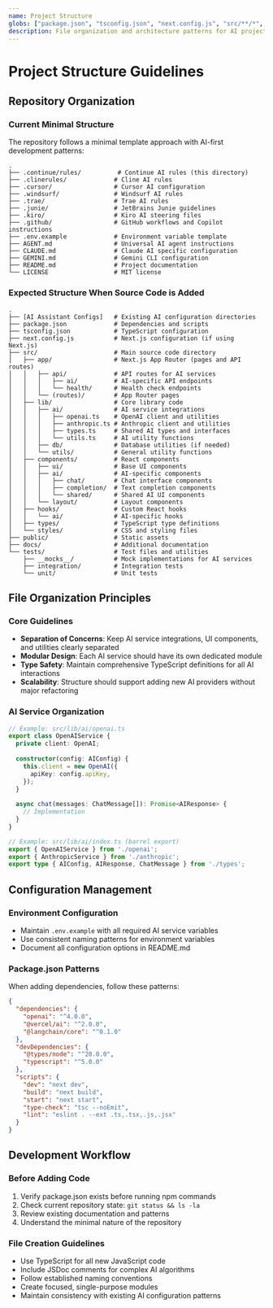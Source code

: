 ```yaml
---
name: Project Structure
globs: ["package.json", "tsconfig.json", "next.config.js", "src/**/*", "app/**/*"]
description: File organization and architecture patterns for AI projects
---
```


# Project Structure Guidelines

## Repository Organization

### Current Minimal Structure
The repository follows a minimal template approach with AI-first development patterns:

```
.
├── .continue/rules/          # Continue AI rules (this directory)
├── .clinerules/             # Cline AI rules
├── .cursor/                 # Cursor AI configuration
├── .windsurf/               # Windsurf AI rules
├── .trae/                   # Trae AI rules
├── .junie/                  # JetBrains Junie guidelines
├── .kiro/                   # Kiro AI steering files
├── .github/                 # GitHub workflows and Copilot instructions
├── .env.example             # Environment variable template
├── AGENT.md                 # Universal AI agent instructions
├── CLAUDE.md                # Claude AI specific configuration
├── GEMINI.md                # Gemini CLI configuration
├── README.md                # Project documentation
└── LICENSE                  # MIT license
```

### Expected Structure When Source Code is Added
```
.
├── [AI Assistant Configs]   # Existing AI configuration directories
├── package.json             # Dependencies and scripts
├── tsconfig.json            # TypeScript configuration
├── next.config.js           # Next.js configuration (if using Next.js)
├── src/                     # Main source code directory
│   ├── app/                 # Next.js App Router (pages and API routes)
│   │   ├── api/             # API routes for AI services
│   │   │   ├── ai/          # AI-specific API endpoints
│   │   │   └── health/      # Health check endpoints
│   │   └── (routes)/        # App Router pages
│   ├── lib/                 # Core library code
│   │   ├── ai/              # AI service integrations
│   │   │   ├── openai.ts    # OpenAI client and utilities
│   │   │   ├── anthropic.ts # Anthropic client and utilities
│   │   │   ├── types.ts     # Shared AI types and interfaces
│   │   │   └── utils.ts     # AI utility functions
│   │   ├── db/              # Database utilities (if needed)
│   │   └── utils/           # General utility functions
│   ├── components/          # React components
│   │   ├── ui/              # Base UI components
│   │   ├── ai/              # AI-specific components
│   │   │   ├── chat/        # Chat interface components
│   │   │   ├── completion/  # Text completion components
│   │   │   └── shared/      # Shared AI UI components
│   │   └── layout/          # Layout components
│   ├── hooks/               # Custom React hooks
│   │   └── ai/              # AI-specific hooks
│   ├── types/               # TypeScript type definitions
│   └── styles/              # CSS and styling files
├── public/                  # Static assets
├── docs/                    # Additional documentation
└── tests/                   # Test files and utilities
    ├── __mocks__/           # Mock implementations for AI services
    ├── integration/         # Integration tests
    └── unit/                # Unit tests
```

## File Organization Principles

### Core Guidelines
- **Separation of Concerns**: Keep AI service integrations, UI components, and utilities clearly separated
- **Modular Design**: Each AI service should have its own dedicated module
- **Type Safety**: Maintain comprehensive TypeScript definitions for all AI interactions
- **Scalability**: Structure should support adding new AI providers without major refactoring

### AI Service Organization
```typescript
// Example: src/lib/ai/openai.ts
export class OpenAIService {
  private client: OpenAI;
  
  constructor(config: AIConfig) {
    this.client = new OpenAI({
      apiKey: config.apiKey,
    });
  }
  
  async chat(messages: ChatMessage[]): Promise<AIResponse> {
    // Implementation
  }
}

// Example: src/lib/ai/index.ts (barrel export)
export { OpenAIService } from './openai';
export { AnthropicService } from './anthropic';
export type { AIConfig, AIResponse, ChatMessage } from './types';
```

## Configuration Management

### Environment Configuration
- Maintain `.env.example` with all required AI service variables
- Use consistent naming patterns for environment variables
- Document all configuration options in README.md

### Package.json Patterns
When adding dependencies, follow these patterns:
```json
{
  "dependencies": {
    "openai": "^4.0.0",
    "@vercel/ai": "^2.0.0",
    "@langchain/core": "^0.1.0"
  },
  "devDependencies": {
    "@types/node": "^20.0.0",
    "typescript": "^5.0.0"
  },
  "scripts": {
    "dev": "next dev",
    "build": "next build",
    "start": "next start",
    "type-check": "tsc --noEmit",
    "lint": "eslint . --ext .ts,.tsx,.js,.jsx"
  }
}
```

## Development Workflow

### Before Adding Code
1. Verify package.json exists before running npm commands
2. Check current repository state: `git status && ls -la`
3. Review existing documentation and patterns
4. Understand the minimal nature of the repository

### File Creation Guidelines
- Use TypeScript for all new JavaScript code
- Include JSDoc comments for complex AI algorithms
- Follow established naming conventions
- Create focused, single-purpose modules
- Maintain consistency with existing AI configuration patterns